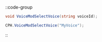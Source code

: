 ::code-group
  ```csharp [Method]
  void VoiceModSelectVoice(string voiceId);
  ```
  ```csharp [Example]
  CPH.VoiceModSelectVoice("MyVoice");
  ```
::